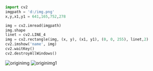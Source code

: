 ```python
import cv2
imgpath = 'd:/img.png'
x,y,x1,y1 = 641,165,752,278

img = cv2.imread(imgpath)
img.shape
linet = cv2.LINE_4
img = cv2.rectangle(img, (x, y), (x1, y1), (0, 0, 255), linet,2)
cv2.imshow('name', img)
cv2.waitKey()
cv2.destroyAllWindows()
```
![originimg](/res/python/img.png)
![originimg1](/res/python/img1.png)
